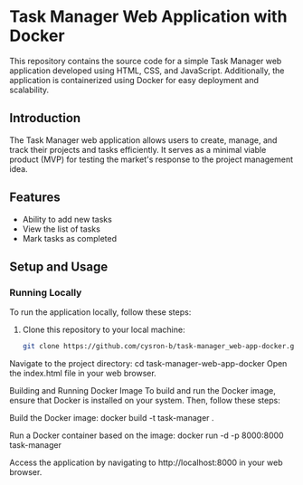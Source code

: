 # Task Manager Web Application with Docker

This repository contains the source code for a simple Task Manager web application developed using HTML, CSS, and JavaScript. Additionally, the application is containerized using Docker for easy deployment and scalability.

## Introduction

The Task Manager web application allows users to create, manage, and track their projects and tasks efficiently. It serves as a minimal viable product (MVP) for testing the market's response to the project management idea.

## Features

- Ability to add new tasks
- View the list of tasks
- Mark tasks as completed

## Setup and Usage

### Running Locally

To run the application locally, follow these steps:

1. Clone this repository to your local machine:

   ```bash
   git clone https://github.com/cysron-b/task-manager_web-app-docker.git

   
Navigate to the project directory:
cd task-manager-web-app-docker
Open the index.html file in your web browser.



Building and Running Docker Image
To build and run the Docker image, ensure that Docker is installed on your system. Then, follow these steps:


Build the Docker image:
docker build -t task-manager .


Run a Docker container based on the image:
docker run -d -p 8000:8000 task-manager

Access the application by navigating to http://localhost:8000 in your web browser.
